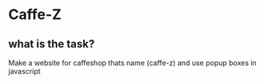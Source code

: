 # Caffe-Z
## what is the task?
Make a website for caffeshop thats name (caffe-z) and use popup boxes in javascript
